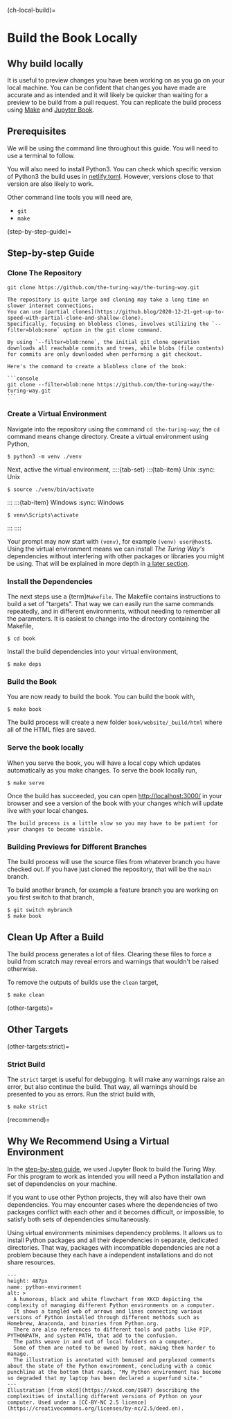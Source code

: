 (ch-local-build)=
# Build the Book Locally

## Why build locally

It is useful to preview changes you have been working on as you go on your local machine.
You can be confident that changes you have made are accurate and as intended and it will likely be quicker than waiting for a preview to be build from a pull request.
You can replicate the build process using [Make](#rr-make) and [Jupyter Book](https://next.jupyterbook.org).

## Prerequisites

We will be using the command line throughout this guide.
You will need to use a terminal to follow.

You will also need to install Python3.
You can check which specific version of Python3 the build uses in [netlify.toml](https://github.com/the-turing-way/the-turing-way/blob/main/netlify.toml).
However, versions close to that version are also likely to work.

Other command line tools you will need are,

- `git`
- `make`

(step-by-step-guide)=
## Step-by-step Guide

### Clone The Repository

```console
git clone https://github.com/the-turing-way/the-turing-way.git
```

````{note}
The repository is quite large and cloning may take a long time on slower internet connections.
You can use [partial clones](https://github.blog/2020-12-21-get-up-to-speed-with-partial-clone-and-shallow-clone).
Specifically, focusing on blobless clones, involves utilizing the `--filter=blob:none` option in the git clone command.

By using `--filter=blob:none`, the initial git clone operation downloads all reachable commits and trees, while blobs (file contents) for commits are only downloaded when performing a git checkout.

Here's the command to create a blobless clone of the book:

```console
git clone --filter=blob:none https://github.com/the-turing-way/the-turing-way.git
```
````

### Create a Virtual Environment

Navigate into the repository using the command `cd the-turing-way`; the `cd` command means change directory.
Create a virtual environment using Python,

```console
$ python3 -m venv ./venv
```

Next, active the virtual environment,
::::{tab-set}
:::{tab-item} Unix
:sync: Unix
```console
$ source ./venv/bin/activate
```
:::
:::{tab-item} Windows
:sync: Windows
```console
$ venv\Scripts\activate
```
:::
::::


Your prompt may now start with `(venv)`, for example `(venv) user@host$`.
Using the virtual environment means we can install _The Turing Way's_ dependencies without interfering with other packages or libraries you might be using.
That will be explained in more depth in [a later section](#recommend).

### Install the Dependencies

The next steps use a {term}`Makefile`.
The Makefile contains instructions to build a set of "targets".
That way we can easily run the same commands repeatedly, and in different environments, without needing to remember all the parameters.
It is easiest to change into the directory containing the Makefile,

```console
$ cd book
```

Install the build dependencies into your virtual environment,

```console
$ make deps
```

### Build the Book

You are now ready to build the book.
You can build the book with,

```console
$ make book
```

The build process will create a new folder `book/website/_build/html` where all of the HTML files are saved.

### Serve the book locally

When you serve the book, you will have a local copy which updates automatically as you make changes.
To serve the book locally run,

```console
$ make serve
```

Once the build has succeeded, you can open <http://localhost:3000/> in your browser and see a version of the book with your changes which will update live with your local changes.

```{warning}
The build process is a little slow so you may have to be patient for your changes to become visible.
```

### Building Previews for Different Branches

The build process will use the source files from whatever branch you have checked out.
If you have just cloned the repository, that will be the `main` branch.

To build another branch, for example a feature branch you are working on you first switch to that branch,

```console
$ git switch mybranch
$ make book
```

## Clean Up After a Build

The build process generates a lot of files.
Clearing these files to force a build from scratch may reveal errors and warnings that wouldn't be raised otherwise.

To remove the outputs of builds use the `clean` target,

```console
$ make clean
```

(other-targets)=
## Other Targets

(other-targets:strict)=
### Strict Build

The `strict` target is useful for debugging.
It will make any warnings raise an error, but also continue the build.
That way, all warnings should be presented to you as errors.
Run the strict build with,

```console
$ make strict
```
(recommend)=
## Why We Recommend Using a Virtual Environment

In the [step-by-step guide](#step-by-step-guide), we used Jupyter Book to build the Turing Way.
For this program to work as intended you will need a Python installation and set of dependencies on your machine.

If you want to use other Python projects, they will also have their own dependencies.
You may encounter cases where the dependencies of two packages conflict with each other and it becomes difficult, or impossible, to satisfy both sets of dependencies simultaneously.

Using virtual environments minimises dependency problems.
It allows us to install Python packages and all their dependencies in separate, dedicated directories.
That way, packages with incompatible dependencies are not a problem because they each have a independent installations and do not share resources.

```{figure} https://imgs.xkcd.com/comics/python_environment.png
---
height: 487px
name: python-environment
alt: >
  A humorous, black and white flowchart from XKCD depicting the complexity of managing different Python environments on a computer.
  It shows a tangled web of arrows and lines connecting various versions of Python installed through different methods such as Homebrew, Anaconda, and binaries from Python.org.
  There are also references to different tools and paths like PIP, PYTHONPATH, and system PATH, that add to the confusion.
  The paths weave in and out of local folders on a computer.
  Some of them are noted to be owned by root, making them harder to manage.
  The illustration is annotated with bemused and perplexed comments about the state of the Python environment, concluding with a comic punchline at the bottom that reads, "My Python environment has become so degraded that my laptop has been declared a superfund site."
---
Illustration [from xkcd](https://xkcd.com/1987) describing the complexities of installing different versions of Python on your computer. Used under a [CC-BY-NC 2.5 licence](https://creativecommons.org/licenses/by-nc/2.5/deed.en).
```
